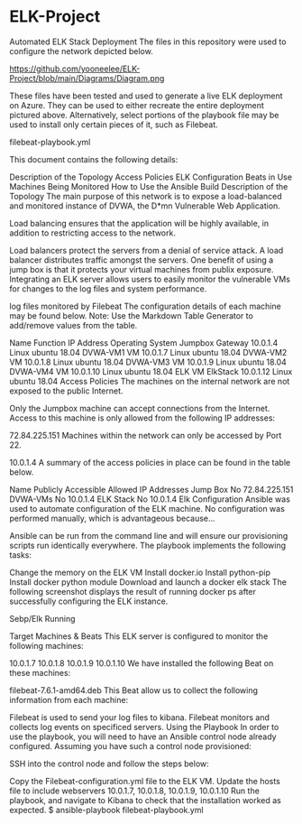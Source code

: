 # ELK-Project

Automated ELK Stack Deployment
The files in this repository were used to configure the network depicted below.

https://github.com/yooneelee/ELK-Project/blob/main/Diagrams/Diagram.png

These files have been tested and used to generate a live ELK deployment on Azure. They can be used to either recreate the entire deployment pictured above. Alternatively, select portions of the playbook file may be used to install only certain pieces of it, such as Filebeat.

filebeat-playbook.yml

This document contains the following details:

Description of the Topology
Access Policies
ELK Configuration
Beats in Use
Machines Being Monitored
How to Use the Ansible Build
Description of the Topology
The main purpose of this network is to expose a load-balanced and monitored instance of DVWA, the D*mn Vulnerable Web Application.

Load balancing ensures that the application will be highly available, in addition to restricting access to the network.

Load balancers protect the servers from a denial of service attack. A load balancer distributes traffic amongst the servers. One benefit of using a jump box is that it protects your virtual machines from publix exposure.
Integrating an ELK server allows users to easily monitor the vulnerable VMs for changes to the log files and system performance.

log files monitored by Filebeat
The configuration details of each machine may be found below. Note: Use the Markdown Table Generator to add/remove values from the table.

Name	Function	IP Address	Operating System
Jumpbox	Gateway	10.0.1.4	Linux ubuntu 18.04
DVWA-VM1	VM	10.0.1.7	Linux ubuntu 18.04
DVWA-VM2	VM	10.0.1.8	Linux ubuntu 18.04
DVWA-VM3	VM	10.0.1.9	Linux ubuntu 18.04
DVWA-VM4	VM	10.0.1.10	Linux ubuntu 18.04
ELK VM	ElkStack	10.0.1.12	Linux ubuntu 18.04
Access Policies
The machines on the internal network are not exposed to the public Internet.

Only the Jumpbox machine can accept connections from the Internet. Access to this machine is only allowed from the following IP addresses:

72.84.225.151
Machines within the network can only be accessed by Port 22.

10.0.1.4
A summary of the access policies in place can be found in the table below.

Name	Publicly Accessible	Allowed IP Addresses
Jump Box	No	72.84.225.151
DVWA-VMs	No	10.0.1.4
ELK Stack	No	10.0.1.4
Elk Configuration
Ansible was used to automate configuration of the ELK machine. No configuration was performed manually, which is advantageous because...

Ansible can be run from the command line and will ensure our provisioning scripts run identically everywhere.
The playbook implements the following tasks:

Change the memory on the ELK VM
Install docker.io
Install python-pip
Install docker python module
Download and launch a docker elk stack
The following screenshot displays the result of running docker ps after successfully configuring the ELK instance.

Sebp/Elk Running

Target Machines & Beats
This ELK server is configured to monitor the following machines:

10.0.1.7
10.0.1.8
10.0.1.9
10.0.1.10
We have installed the following Beat on these machines:

filebeat-7.6.1-amd64.deb
This Beat allow us to collect the following information from each machine:

Filebeat is used to send your log files to kibana. Filebeat monitors and collects log events on specificed servers.
Using the Playbook
In order to use the playbook, you will need to have an Ansible control node already configured. Assuming you have such a control node provisioned:

SSH into the control node and follow the steps below:

Copy the Filebeat-configuration.yml file to the ELK VM.
Update the hosts file to include webservers 10.0.1.7, 10.0.1.8, 10.0.1.9, 10.0.1.10
Run the playbook, and navigate to Kibana to check that the installation worked as expected.
$ ansible-playbook filebeat-playbook.yml
